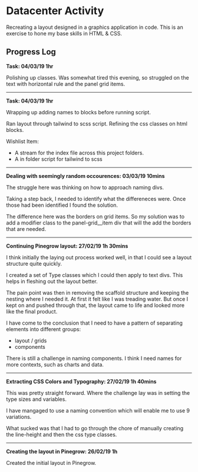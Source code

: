 # Datacenter Activity

Recreating a layout designed in a graphics application in code. This is an exercise to hone my base skills in HTML & CSS.

## Progress Log

**Task: 04/03/19 1hr**

Polishing up classes. Was somewhat tired this evening, so struggled on the text with horizontal rule and the panel grid items.

---

**Task: 04/03/19 1hr**

Wrapping up adding names to blocks before running script.

Ran layout through tailwind to scss script.
Refining the css classes on html blocks.

Wishlist Item:
- A stream for the index file across this project folders.
- A in folder script for tailwind to scss 

---

**Dealing with seemingly random occourences: 03/03/19 10mins**

The struggle here was thinking on how to approach naming divs.

Taking a step back, I needed to identify what the differeneces were. Once those had been identified I found the solution.

The difference here was the borders on grid items. So my solution was to add a modifier class to the panel-grid__item div that will
the add the borders that are needed.

---

**Continuing Pinegrow layout: 27/02/19 1h 30mins**

I think initially the laying out process worked well, in that I could see a layout structure quite quickly.

I created a set of Type classes which I could then apply to text divs. This helps in fleshing out the layout better.

The pain point was then in removing the scaffold structure and keeping the nesting where I needed it. At first it felt like I was treading water.
But once I kept on and pushed through that, the layout came to life and looked more like the final product.

I have come to the conclusion that I need to have a pattern of separating elements into different groups:

- layout / grids
- components

There is still a challenge in naming components. I think I need names for more contexts, such as charts and data.

---

**Extracting CSS Colors and Typography: 27/02/19 1h 40mins**

This was pretty straight forward. Where the challenge lay was in setting the type sizes and variables.

I have mangaged to use a naming convention which will enable me to use 9 variations.

What sucked was that I had to go through the chore of manually creating the line-height and then the css type classes.

---

**Creating the layout in Pinegrow: 26/02/19 1h**

Created the initial layout in Pinegrow.
  
